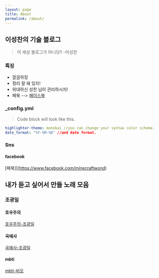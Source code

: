 ```yaml
---
layout: page
title: About
permalink: /about/
---
```


## 이성찬의 기술 블로그
> 이 세상 블로그가 아니닷!! -이성찬

### 특징
- 깔끔하징
- 정리 잘 돼 있지!
- 위대하신 성찬 님이 관리하시지!
- 페북 --> [페이스북](https://www.facebook.com/minecraftwond)

### _config.yml
> Code block will look like this.
```yml
highlighter-theme: monokai //you can change your syntax color scheme.
date_format: "%Y-%M-%D" //and date format.
```

### Sns
#### facebook
[페북]](https://www.facebook.com/minecraftwond)





## 내가 듣고 싶어서 만들 노래 모음

### 조광일
#### 호우주의
[호우주의-조광일](https://www.youtube.com/watch?v=zzQqZp5JKSg)

#### 곡예사
[곡예사-조광일](https://www.youtube.com/watch?v=aKuS6T2SZoI)

#### mbti
[mbti-비오](https://www.youtube.com/watch?v=bK990Xq21i4)


